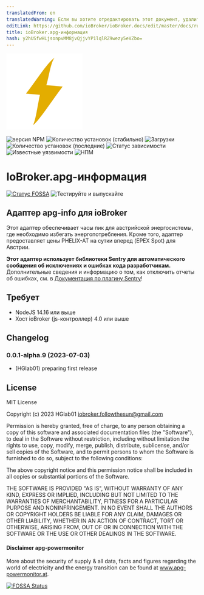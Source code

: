 ```yaml
---
translatedFrom: en
translatedWarning: Если вы хотите отредактировать этот документ, удалите поле «translationFrom», в противном случае этот документ будет снова автоматически переведен
editLink: https://github.com/ioBroker/ioBroker.docs/edit/master/docs/ru/adapterref/iobroker.apg-info/README.md
title: ioBroker.apg-информация
hash: y2hUSfwHLjsonpvMM8jvQjjvYP1lqlRZ9wezy5eVZbo=
---
```

![Логотип](../../../en/adapterref/iobroker.apg-info/admin/apg-info.png)

![версия NPM](http://img.shields.io/npm/v/iobroker.apg-info.svg)
![Количество установок (стабильно)](http://iobroker.live/badges/apg-info-stable.svg)
![Загрузки](https://img.shields.io/npm/dm/iobroker.apg-info.svg)
![Количество установок (последние)](http://iobroker.live/badges/apg-info-installed.svg)
![Статус зависимости](https://img.shields.io/librariesio/release/npm/iobroker.apg-info)
![Известные уязвимости](https://snyk.io/test/github/HGlab01/ioBroker.apg-info/badge.svg)
![НПМ](https://nodei.co/npm/iobroker.apg-info.png?downloads=true)

# IoBroker.apg-информация
[![Статус FOSSA](https://app.fossa.com/api/projects/git%2Bgithub.com%2FHGlab01%2FioBroker.apg-info.svg?type=shield)](https://app.fossa.com/projects/git%2Bgithub.com%2FHGlab01%2FioBroker.apg-info?ref=badge_shield) ![Тестируйте и выпускайте](https://github.com/HGlab01/ioBroker.apg-info/workflows/Test%20and%20Release/badge.svg)

## Адаптер apg-info для ioBroker
Этот адаптер обеспечивает часы пик для австрийской энергосистемы, где необходимо избегать энергопотребления. Кроме того, адаптер предоставляет цены PHELIX-AT на сутки вперед (EPEX Spot) для Австрии.

**Этот адаптер использует библиотеки Sentry для автоматического сообщения об исключениях и ошибках кода разработчикам.** Дополнительные сведения и информацию о том, как отключить отчеты об ошибках, см. в [Документация по плагину Sentry](https://github.com/ioBroker/plugin-sentry#plugin-sentry)!

## Требует
* NodeJS 14.16 или выше
* Хост ioBroker (js-контроллер) 4.0 или выше

## Changelog
<!--
    Placeholder for the next version (at the beginning of the line):
    ### __WORK IN PROGRESS__
-->
### 0.0.1-alpha.9 (2023-07-03)
* (HGlab01) preparing first release

## License
MIT License

Copyright (c) 2023 HGlab01 <iobroker.followthesun@gmail.com>

Permission is hereby granted, free of charge, to any person obtaining a copy
of this software and associated documentation files (the "Software"), to deal
in the Software without restriction, including without limitation the rights
to use, copy, modify, merge, publish, distribute, sublicense, and/or sell
copies of the Software, and to permit persons to whom the Software is
furnished to do so, subject to the following conditions:

The above copyright notice and this permission notice shall be included in all
copies or substantial portions of the Software.

THE SOFTWARE IS PROVIDED "AS IS", WITHOUT WARRANTY OF ANY KIND, EXPRESS OR
IMPLIED, INCLUDING BUT NOT LIMITED TO THE WARRANTIES OF MERCHANTABILITY,
FITNESS FOR A PARTICULAR PURPOSE AND NONINFRINGEMENT. IN NO EVENT SHALL THE
AUTHORS OR COPYRIGHT HOLDERS BE LIABLE FOR ANY CLAIM, DAMAGES OR OTHER
LIABILITY, WHETHER IN AN ACTION OF CONTRACT, TORT OR OTHERWISE, ARISING FROM,
OUT OF OR IN CONNECTION WITH THE SOFTWARE OR THE USE OR OTHER DEALINGS IN THE
SOFTWARE.

#### Disclaimer apg-powermonitor
More about the security of supply & all data, facts and figures regarding the world of electricity and the energy transition can be found at www.apg-powermonitor.at.


[![FOSSA Status](https://app.fossa.com/api/projects/git%2Bgithub.com%2FHGlab01%2FioBroker.apg-info.svg?type=large)](https://app.fossa.com/projects/git%2Bgithub.com%2FHGlab01%2FioBroker.apg-info?ref=badge_large)